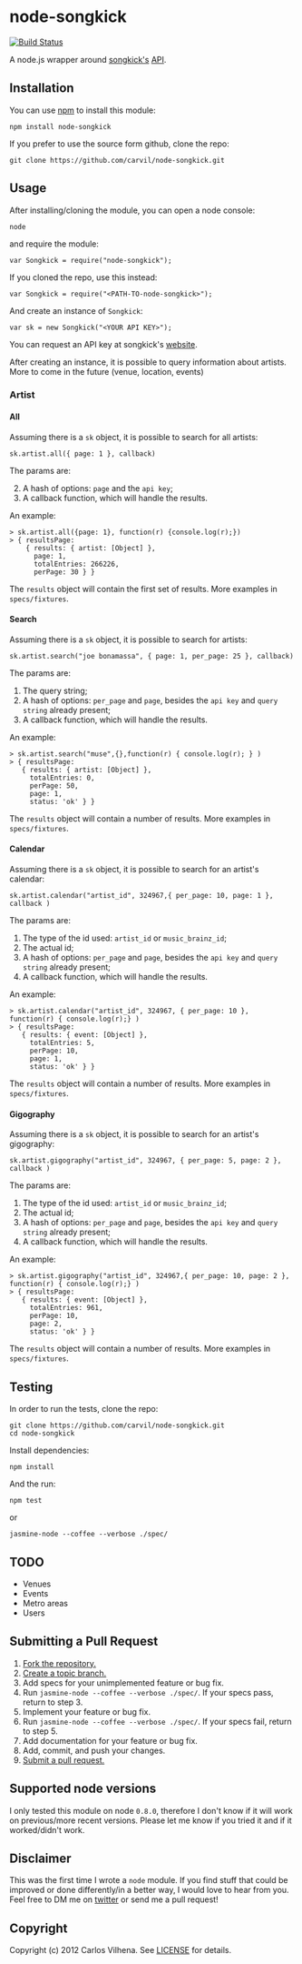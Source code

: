 # node-songkick

[![Build Status](https://secure.travis-ci.org/carvil/node-songkick.png)](http://travis-ci.org/carvil/node-songkick)

A node.js wrapper around [songkick's](http://www.songkick.com) [API](http://www.songkick.com/developer).

## Installation

You can use [npm](https://npmjs.org) to install this module:

    npm install node-songkick

If you prefer to use the source form github, clone the repo:

    git clone https://github.com/carvil/node-songkick.git

## Usage

After installing/cloning the module, you can open a node console:

    node

and require the module:

    var Songkick = require("node-songkick");

If you cloned the repo, use this instead:

    var Songkick = require("<PATH-TO-node-songkick>");

And create an instance of `Songkick`:

    var sk = new Songkick("<YOUR API KEY>");

You can request an API key at songkick's [website](http://www.songkick.com/api_key_requests/new).

After creating an instance, it is possible to query information about artists. More to come in the future (venue, location, events)

### Artist

#### All

Assuming there is a `sk` object, it is possible to search for all artists:

    sk.artist.all({ page: 1 }, callback)

The params are:

2. A hash of options: `page` and the `api key`;
3. A callback function, which will handle the results.

An example:

    > sk.artist.all({page: 1}, function(r) {console.log(r);})
    > { resultsPage:
        { results: { artist: [Object] },
          page: 1,
          totalEntries: 266226,
          perPage: 30 } }

The `results` object will contain the first set of results. More examples in `specs/fixtures`.

#### Search

Assuming there is a `sk` object, it is possible to search for artists:

    sk.artist.search("joe bonamassa", { page: 1, per_page: 25 }, callback)

The params are:

1. The query string;
2. A hash of options: `per_page` and `page`, besides the `api key` and `query string` already present;
3. A callback function, which will handle the results.

An example:

    > sk.artist.search("muse",{},function(r) { console.log(r); } )
    > { resultsPage:
       { results: { artist: [Object] },
         totalEntries: 0,
         perPage: 50,
         page: 1,
         status: 'ok' } }

The `results` object will contain a number of results. More examples in `specs/fixtures`.

#### Calendar

Assuming there is a `sk` object, it is possible to search for an artist's calendar:

    sk.artist.calendar("artist_id", 324967,{ per_page: 10, page: 1 }, callback )

The params are:

1. The type of the id used: `artist_id` or `music_brainz_id`;
2. The actual id;
2. A hash of options: `per_page` and `page`, besides the `api key` and `query string` already present;
3. A callback function, which will handle the results.

An example:

    > sk.artist.calendar("artist_id", 324967, { per_page: 10 }, function(r) { console.log(r);} )
    > { resultsPage:
       { results: { event: [Object] },
         totalEntries: 5,
         perPage: 10,
         page: 1,
         status: 'ok' } }

The `results` object will contain a number of results. More examples in `specs/fixtures`.

#### Gigography

Assuming there is a `sk` object, it is possible to search for an artist's gigography:

    sk.artist.gigography("artist_id", 324967, { per_page: 5, page: 2 }, callback )

The params are:

1. The type of the id used: `artist_id` or `music_brainz_id`;
2. The actual id;
2. A hash of options: `per_page` and `page`, besides the `api key` and `query string` already present;
3. A callback function, which will handle the results.

An example:

    > sk.artist.gigography("artist_id", 324967,{ per_page: 10, page: 2 }, function(r) { console.log(r);} )
    > { resultsPage:
       { results: { event: [Object] },
         totalEntries: 961,
         perPage: 10,
         page: 2,
         status: 'ok' } }

The `results` object will contain a number of results. More examples in `specs/fixtures`.

## Testing

In order to run the tests, clone the repo:

    git clone https://github.com/carvil/node-songkick.git
    cd node-songkick

Install dependencies:

    npm install

And the run:

    npm test

or

    jasmine-node --coffee --verbose ./spec/

## TODO

- Venues
- Events
- Metro areas
- Users

## Submitting a Pull Request

1. [Fork the repository.][fork]
2. [Create a topic branch.][branch]
3. Add specs for your unimplemented feature or bug fix.
4. Run `jasmine-node --coffee --verbose ./spec/`. If your specs pass, return to step 3.
5. Implement your feature or bug fix.
6. Run `jasmine-node --coffee --verbose ./spec/`. If your specs fail, return to step 5.
7. Add documentation for your feature or bug fix.
8. Add, commit, and push your changes.
9. [Submit a pull request.][pr]

[fork]: http://help.github.com/fork-a-repo/
[branch]: http://learn.github.com/p/branching.html
[pr]: http://help.github.com/send-pull-requests/

## Supported node versions

I only tested this module on node `0.8.0`, therefore I don't know if it will work on previous/more recent
versions. Please let me know if you tried it and if it worked/didn't work.

## Disclaimer

This was the first time I wrote a `node` module. If you find stuff that could be improved or done
differently/in a better way, I would love to hear from you. Feel free to DM me on [twitter](https://twitter.com/carvil_) or
send me a pull request!

## Copyright

Copyright (c) 2012 Carlos Vilhena. See [LICENSE](https://github.com/carvil/node-songkick/blob/master/LICENSE) for details.
